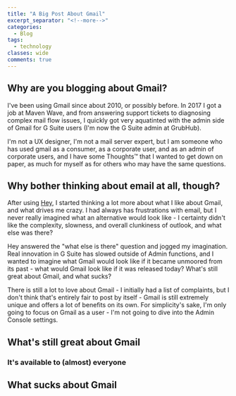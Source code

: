 ```yaml
---
title: "A Big Post About Gmail"
excerpt_separator: "<!--more-->"
categories:
  - Blog
tags:
  - technology
classes: wide
comments: true
---
```


## Why are you blogging about Gmail?
I've been using Gmail since about 2010, or possibly before. In 2017 I got a job at Maven Wave, and from answering support tickets to diagnosing complex mail flow issues, I quickly got very aquatinted with the admin side of Gmail for G Suite users (I'm now the G Suite admin at GrubHub).

I'm not a UX designer, I'm not a mail server expert, but I am someone who has used gmail as a consumer, as a corporate user, and as an admin of corporate users, and I have some Thoughts™ that I wanted to get down on paper, as much for myself as for others who may have the same questions.

## Why bother thinking about email at all, though?
After using [Hey](../_posts/2020-07-04-hey-vs-gmail.md), I started thinking a lot more about what I like about Gmail, and what drives me crazy. I had always has frustrations with email, but I never really imagined what an alternative would look like - I certainty didn't like the complexity, slowness, and overall clunkiness of outlook, and what else was there? 

Hey answered the "what else is there" question and jogged my imagination. Real innovation in G Suite has slowed outside of Admin functions, and I wanted to imagine what Gmail would look like if it became unmoored from its past - what would Gmail look like if it was released today? What's still great about Gmail, and what sucks?

There is still a lot to love about Gmail - I initially had a list of complaints, but I don't think that's entirely fair to post by itself - Gmail is still extremely unique and offers a lot of benefits on its own. For simplicity's sake, I'm only going to focus on Gmail as a user - I'm not going to dive into the Admin Console settings.

## What's still great about Gmail

### It's available to (almost) everyone


## What sucks about Gmail